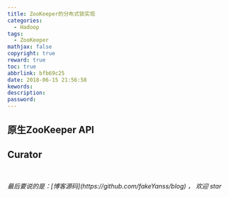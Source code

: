 ```yaml
---
title: ZooKeeper的分布式锁实现
categories:
  - Hadoop
tags:
  - ZooKeeper
mathjax: false
copyright: true
reward: true
toc: true
abbrlink: bfb69c25
date: 2018-06-15 21:56:58
kewords:
description:
password:
---
```

## 原生ZooKeeper API

## Curator




<br>
<p id="div-border-top-green"><i>最后要说的是：[博客源码](https://github.com/fakeYanss/blog) ， 欢迎 star</i></p>